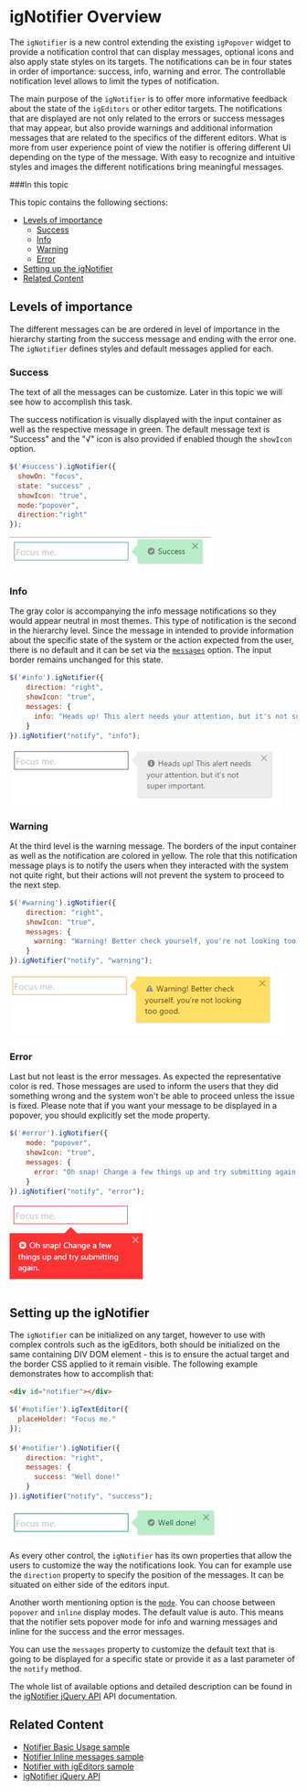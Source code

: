 ﻿<!--
|metadata|
{
    "fileName": "ignotifier-overview",
    "controlName": "igNotifier",
    "tags": ["Getting Started"]
}
|metadata|
-->

# igNotifier Overview

The `igNotifier` is a new control extending the existing `igPopover` widget to provide a notification control that can display messages, optional icons and also apply state styles on its targets. The notifications can be in four states in order of importance: success, info, warning and error. The controllable notification level allows to limit the types of notification.

The main purpose of the `igNotifier` is to offer more informative feedback about the state of the `igEditors` or other editor targets. The notifications that are displayed are not only related to the errors or success messages that may appear, but also provide warnings and additional information messages that are related to the specifics of the different editors. What is more from user experience point of view the notifier is offering different UI depending on the type of the message. With easy to recognize and intuitive styles and images the different notifications bring meaningful messages.

###In this topic

This topic contains the following sections:

- [Levels of importance](#levels-importance)
	- [Success](#success)
	- [Info](#info)
	- [Warning](#warning)
	- [Error](#error)
-	[Setting up the igNotifier](#setting-up)
-	[Related Content](#related-content)


## <a id="levels-importance"></a>Levels of importance

The different messages can be are ordered in level of importance in the hierarchy starting from the success message and ending with the error one. The `igNotifier` defines styles and default messages applied for each.

### <a id="success"></a>Success

The text of all the messages can be customize. Later in this topic we will see how to accomplish this task.

The success notification is visually displayed with the input container as well as the respective message in green. The default message text is "Success" and the "√" icon is also provided if enabled though the `showIcon` option.  

```js
$('#success').igNotifier({
  showOn: "focus",
  state: "success" ,
  showIcon: "true",
  mode:"popover",
  direction:"right"
});
```

![](images/igNotifier_Success.png)

### <a id="info"></a>Info

The gray color is accompanying the info message notifications so they would appear neutral in most themes. This type of notification is the second in the hierarchy level. Since the message in intended to provide information about the specific state of the system or the action expected from the user, there is no default and it can be set via the [`messages`](%%jQueryApiUrl%%/ui.igNotifier#options:messages) option. The input border remains unchanged for this state.

```js
$('#info').igNotifier({
    direction: "right",
	showIcon: "true",
    messages: {
      info: "Heads up! This alert needs your attention, but it's not super important."
    }
}).igNotifier("notify", "info");  
```

![](images/igNotifier_Info.png)

### <a id="warning"></a>Warning

At the third level is the warning message. The borders of the input container as well as the notification are colored in yellow. The role that this notification message plays is to notify the users when they interacted with the system not quite right, but their actions will not prevent the system to proceed to the next step.


```js
$('#warning').igNotifier({
    direction: "right",
	showIcon: "true",
    messages: {
      warning: "Warning! Better check yourself, you're not looking too good."
    }
}).igNotifier("notify", "warning");
```

![](images/igNotifier_Warning.png)

### <a id="error"></a>Error

Last but not least is the error messages. As expected the representative color is red. Those messages are used to inform the users that they did something wrong and the system won't be able to proceed unless the issue is fixed. Please note that if you want your message to be displayed in a popover, you should explicitly set the mode property.

```js
$('#error').igNotifier({
    mode: "popover",
	showIcon: "true",
    messages: {
      error: "Oh snap! Change a few things up and try submitting again."
    }
}).igNotifier("notify", "error");
```
![](images/igNotifier_Error.png)


## <a id="setting-up"></a>Setting up the igNotifier

The `igNotifier` can be initialized on any target, however to use with complex controls such as the igEditors, both should be initialized on the same containing DIV DOM element - this is to ensure the actual target and the border CSS applied to it remain visible. The following example demonstrates how to accomplish that:

```html
<div id="notifier"></div>
```

```js
$('#notifier').igTextEditor({
  placeHolder: "Focus me."
});

$('#notifier').igNotifier({
    direction: "right",
    messages: {
      success: "Well done!"
    }
}).igNotifier("notify", "success");

```

![](images/igNotifier_basic.png)

As every other control, the `igNotifier` has its own properties that allow the users to customize the way the notifications look. You can for example use the `direction` property to specify the position of the messages. It can be situated on either side of the editors input.

Another worth mentioning option is the [`mode`](%%jQueryApiUrl%%/ui.igNotifier#options:mode). You can choose between `popover` and `inline` display modes. The default value is auto. This means that the notifier sets popover mode for info and warning messages and inline for the success and the error messages.

You can use the `messages` property to customize the default text that is going to be displayed for a specific state or provide it as a last parameter of the `notify` method.

The whole list of available options and detailed description can be found in the [igNotifier jQuery API](%%jQueryApiUrl%%/ui.igNotifier) API documentation.

## <a id="related-content"></a> Related Content

- [Notifier Basic Usage sample](%%SamplesUrl%%/notifier/basic-usage)
- [Notifier Inline messages sample](%%SamplesUrl%%/notifier/inline-messages)
- [Notifier with igEditors sample](%%SamplesUrl%%/editors/with-igEditors)
-	[igNotifier jQuery API](%%jQueryApiUrl%%/ui.igNotifier)

